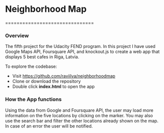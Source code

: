 # Neighborhood Map
===============================

### Overview
The fifth project for the Udacity FEND program. In this project I have used Google Maps API, Foursquare API, and knockout.js to create a web app that displays 5 best cafes in Riga, Latvia.

To explore the codebase:
- Visit https://github.com/raviilva/neighborhoodmap
- Clone or download the repository
- Double click **index.html** to open the app

### How the App functions

Using the data from Google and Foursquare API, the user may load more information on the five locations by clicking on the marker. You may also use the search bar and filter the other locations already shown on the map. In case of an error the user will be notified.
